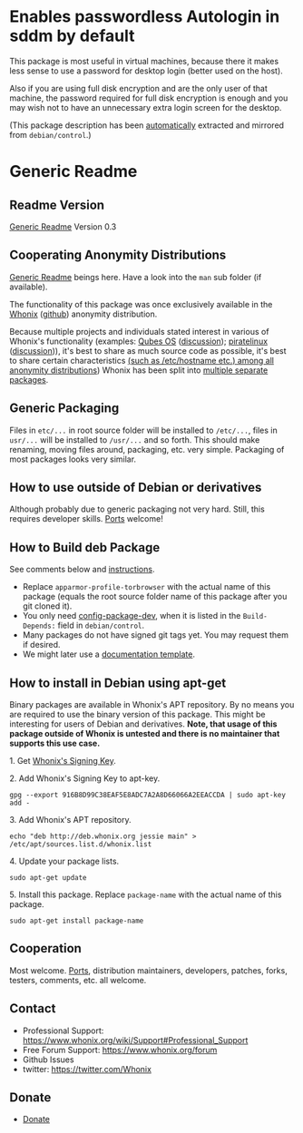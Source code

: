 # Enables passwordless Autologin in sddm by default #

This package is most useful in virtual machines, because there it makes less
sense to use a password for desktop login (better used on the host).

Also if you are using full disk encryption and are the only user of that
machine, the password required for full disk encryption is enough and you may
wish not to have an unnecessary extra login screen for the desktop.

(This package description has been [automatically](https://github.com/Whonix/whonix-developer-meta-files/blob/master/debug-steps/packaging-helper-script) extracted and mirrored from `debian/control`.)

# Generic Readme #
## Readme Version ##

[Generic Readme](https://github.com/Whonix/whonix-developer-meta-files/blob/master/README_generic.md) Version 0.3

## Cooperating Anonymity Distributions ##

[Generic Readme](https://github.com/Whonix/whonix-developer-meta-files/blob/master/README_generic.md) beings here. Have a look into the `man` sub folder (if available).

The functionality of this package was once exclusively available in the [Whonix](https://www.whonix.org) ([github](https://github.com/Whonix/Whonix)) anonymity distribution.

Because multiple projects and individuals stated interest in various of Whonix's functionality (examples: [Qubes OS](http://qubes-os.org/trac) ([discussion](https://groups.google.com/forum/#!topic/qubes-devel/jxr89--oGs0)); [piratelinux](https://github.com/piratelinux) ([discussion](https://github.com/adrelanos/VPN-Firewall/commit/6147f0e606377f5a801e98daf22e24ba2c750a21#commitcomment-6360713))), it's best to share as much source code as possible, it's best to share certain characteristics [(such as /etc/hostname etc.) among all anonymity distributions](https://mailman.boum.org/pipermail/tails-dev/2013-January/002457.html)) Whonix has been split into [multiple separate packages](https://github.com/Whonix).

## Generic Packaging ##

Files in `etc/...` in root source folder will be installed to `/etc/...`, files in `usr/...` will be installed to `/usr/...` and so forth. This should make renaming, moving files around, packaging, etc. very simple. Packaging of most packages looks very similar.

## How to use outside of Debian or derivatives ##

Although probably due to generic packaging not very hard. Still, this requires developer skills. [Ports](https://en.wikipedia.org/wiki/Porting) welcome!

## How to Build deb Package ##

See comments below and [instructions](https://www.whonix.org/wiki/Dev/Build_Documentation/apparmor-profile-torbrowser).

* Replace `apparmor-profile-torbrowser` with the actual name of this package (equals the root source folder name of this package after you git cloned it).
* You only need [config-package-dev](https://packages.debian.org/wheezy/config-package-dev), when it is listed in the `Build-Depends:` field in `debian/control`.
* Many packages do not have signed git tags yet. You may request them if desired.
* We might later use a [documentation template](https://www.whonix.org/wiki/Template:Build_Documentation_Build_Package).

## How to install in Debian using apt-get ##

Binary packages are available in Whonix's APT repository. By no means you are required to use the binary version of this package. This might be interesting for users of Debian and derivatives. **Note, that usage of this package outside of Whonix is untested and there is no maintainer that supports this use case.**

1\. Get [Whonix's Signing Key](https://www.whonix.org/wiki/Whonix_Signing_Key).

2\. Add Whonix's Signing Key to apt-key.

```
gpg --export 916B8D99C38EAF5E8ADC7A2A8D66066A2EEACCDA | sudo apt-key add -
```

3\. Add Whonix's APT repository.

```
echo "deb http://deb.whonix.org jessie main" > /etc/apt/sources.list.d/whonix.list
```

4\. Update your package lists.

```
sudo apt-get update
```

5\. Install this package. Replace `package-name` with the actual name of this package.

```
sudo apt-get install package-name
```

## Cooperation ##

Most welcome. [Ports](https://en.wikipedia.org/wiki/Porting), distribution maintainers, developers, patches, forks, testers, comments, etc. all welcome.

## Contact ##

* Professional Support: https://www.whonix.org/wiki/Support#Professional_Support
* Free Forum Support: https://www.whonix.org/forum
* Github Issues
* twitter: https://twitter.com/Whonix

## Donate ##

* [Donate](https://www.whonix.org/wiki/Donate)
